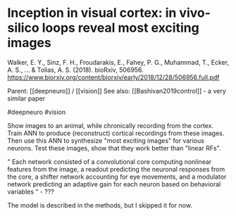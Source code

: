 # Inception in visual cortex: in vivo-silico loops reveal most exciting images

Walker, E. Y., Sinz, F. H., Froudarakis, E., Fahey, P. G., Muhammad, T., Ecker, A. S., ... & Tolias, A. S. (2018). bioRxiv, 506956. https://www.biorxiv.org/content/biorxiv/early/2018/12/28/506956.full.pdf 

Parent: [[deepneuro]] / [[vision]]
See also: [[Bashivan2019control]] - a very similar paper
 
#deepneuro #vision

Show images to an animal, while chronically recording from the cortex. Train ANN to produce (reconstruct) cortical recordings from these images. Then use this ANN to synthesize "most exciting images" for various neurons. Test these images, show that they work better than "linear RFs".

" Each network consisted of a convolutional core computing nonlinear features from the image, a readout predicting the neuronal responses from the core, a shifter network accounting for eye movements, and a modulator network predicting an adaptive gain for each neuron based on behavioral variables " - ???

The model is described in the methods, but I skipped it for now.